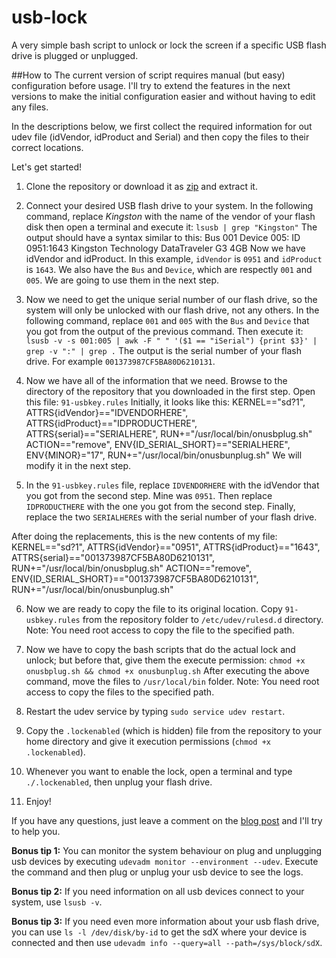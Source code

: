 usb-lock
========

A very simple bash script to unlock or lock the screen if a specific USB flash drive is plugged or unplugged.

##How to
The current version of script requires manual (but easy) configuration before usage. I'll try to extend the features in the next versions to make the initial configuration easier and without having to edit any files.

In the descriptions below, we first collect the required information for out udev file (idVendor, idProduct and Serial) and then copy the files to their correct locations.

Let's get started!

1. Clone the repository or download it as [zip](https://github.com/aminbandali/usb-lock/archive/master.zip) and extract it.

2. Connect your desired USB flash drive to your system. In the following command, replace _Kingston_ with the name of the vendor of your flash disk then open a terminal and execute it:
    `lsusb | grep "Kingston"`
The output should have a syntax similar to this:
    Bus 001 Device 005: ID 0951:1643 Kingston Technology DataTraveler G3 4GB
Now we have idVendor and idProduct. In this example, `idVendor` is `0951` and `idProduct` is `1643`.
We also have the `Bus` and `Device`, which are respectly `001` and `005`. We are going to use them in the next step.

3. Now we need to get the unique serial number of our flash drive, so the system will only be unlocked with our flash drive, not any others.
In the following command, replace `001` and `005` with the `Bus` and `Device` that you got from the output of the previous command. Then execute it:
    `lsusb -v -s 001:005 | awk -F " " '($1 == "iSerial") {print $3}' | grep -v ":" | grep .`
The output is the serial number of your flash drive. For example `001373987CF5BA80D6210131`.

4. Now we have all of the information that we need. Browse to the directory of the repository that you downloaded in the first step. Open this file: `91-usbkey.rules`
Initially, it looks like this:
    KERNEL=="sd?1", ATTRS{idVendor}=="IDVENDORHERE", ATTRS{idProduct}=="IDPRODUCTHERE", ATTRS{serial}=="SERIALHERE", RUN+="/usr/local/bin/onusbplug.sh"
    ACTION=="remove", ENV{ID_SERIAL_SHORT}=="SERIALHERE", ENV{MINOR}="17", RUN+="/usr/local/bin/onusbunplug.sh"
We will modify it in the next step.

5. In the `91-usbkey.rules` file, replace `IDVENDORHERE` with the idVendor that you got from the second step. Mine was `0951`.
Then replace `IDPRODUCTHERE` with the one you got from the second step.
Finally, replace the two `SERIALHERE`s with the serial number of your flash drive.

After doing the replacements, this is the new contents of my file:
    KERNEL=="sd?1", ATTRS{idVendor}=="0951", ATTRS{idProduct}=="1643", ATTRS{serial}=="001373987CF5BA80D6210131", RUN+="/usr/local/bin/onusbplug.sh"
    ACTION=="remove", ENV{ID_SERIAL_SHORT}=="001373987CF5BA80D6210131", RUN+="/usr/local/bin/onusbunplug.sh"

6. Now we are ready to copy the file to its original location. Copy `91-usbkey.rules` from the repository folder to `/etc/udev/rulesd.d` directory.
Note: You need root access to copy the file to the specified path.

7. Now we have to copy the bash scripts that do the actual lock and unlock; but before that, give them the execute permission:
    `chmod +x onusbplug.sh && chmod +x onusbunplug.sh`
After executing the above command, move the files to `/usr/local/bin` folder.
Note: You need root access to copy the files to the specified path.

8. Restart the udev service by typing `sudo service udev restart`.

9. Copy the `.lockenabled` (which is hidden) file from the repository to your home directory and give it execution permissions (`chmod +x .lockenabled`).

10. Whenever you want to enable the lock, open a terminal and type `./.lockenabled`, then unplug your flash drive.

11. Enjoy!

If you have any questions, just leave a comment on the [blog post](http://aminbandali.com/blog/usb-lock-version-one/) and I'll try to help you.


__Bonus tip 1:__ You can monitor the system behaviour on plug and unplugging usb devices by executing `udevadm monitor --environment --udev`. Execute the command and then plug or unplug your usb device to see the logs.

__Bonus tip 2:__ If you need information on all usb devices connect to your system, use `lsusb -v`.

__Bonus tip 3:__ If you need even more information about your usb flash drive, you can use `ls -l /dev/disk/by-id` to get the sdX where your device is connected and then use `udevadm info --query=all --path=/sys/block/sdX`.
